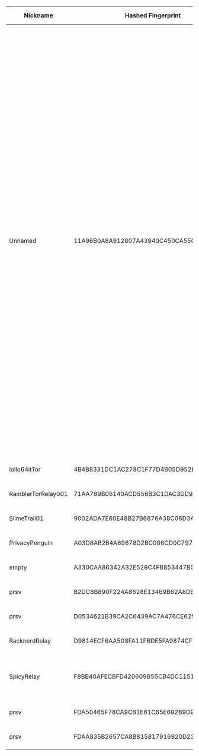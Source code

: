 | Nickname |  Hashed Fingerprint	| Or Addresses | Contact | Running | Flags | Last Seen | First Seen | Last Restarted | Advertised Bandwidth | Platform | Version | Version Status | Recommended Version | Verified hostnames | Exit policy |
|---|---|---|---|---|---|---|---|---|---|---|---|---|---|---|---|
|Unnamed | 11A96B0A8A912807A43940C450CA550E4CB92F51 | ["23.137.253.113:9001"] | cedabcbc08fbadd18668af818111c31bc6af8f91 slugnet Operator <operator@slugnet.org> | true | Exit, Running, Valid | 2025-08-30 15:00:00 | 2025-08-30 06:00:00 | 2025-08-30 07:36:44 | 0 | Tor 0.4.8.17 on Linux | 0.4.8.17 | recommended | true | N/A | ["reject 0.0.0.0/8:*","reject 169.254.0.0/16:*","reject 127.0.0.0/8:*","reject 192.168.0.0/16:*","reject 10.0.0.0/8:*","reject 172.16.0.0/12:*","reject 23.137.253.113:*","accept *:20-21","accept *:43","accept *:53","accept *:80-81","accept *:443","accept *:5222-5223","accept *:6660-7000","accept *:8008","accept *:2222","accept *:10000","accept *:8443","accept *:2082-2083","accept *:4083-4085","accept *:12320","accept *:9000","accept *:8888","accept *:8090","accept *:8083","accept *:8448","accept *:8082","accept *:8332-8333","accept *:50001-50002","accept *:18080-18081","accept *:9332-9333","accept *:9998-9999","accept *:22555-22556","accept *:8232-8233","accept *:30303","accept *:51235","accept *:3000","accept *:27146","accept *:8000","accept *:4200","accept *:9100-9102","accept *:4444","accept *:28380-28381","accept *:2323","accept *:3478-3497","accept *:5228-5230","accept *:4244","accept *:5280-5281","accept *:1080","accept *:7890","accept *:6400-6401","accept *:5938","accept *:8080","accept *:8444","accept *:3128","accept *:9050-9051","accept *:5353","accept *:5000","accept *:9001","reject *:*"]|
|lollo64itTor | 4B4B8331DC1AC278C1F77D4B05D952B73103D6E2 | ["2.34.171.189:19001"] | lorenzo.camprini@gmail.com | true | Running, Valid | 2025-08-30 15:00:00 | 2025-08-30 14:00:00 | 2025-08-30 13:01:32 | 0 | Tor 0.4.8.16 on Linux | 0.4.8.16 | recommended | true | ["net-2-34-171-189.cust.vodafonedsl.it"] | ["reject *:*"]|
|RamblerTorRelay001 | 71AA789B06140ACD556B3C1DAC3DD9AF249FBB11 | ["194.223.22.57:9001"] | your@email.com | true | Running, V2Dir, Valid | 2025-08-30 15:00:00 | 2025-08-30 04:00:00 | 2025-08-30 05:24:32 | 0 | Tor 0.4.8.10 on Linux | 0.4.8.10 | recommended | true | ["194-223-22-57.tpgi.com.au"] | ["reject *:*"]|
|SlimeTrail01 | 9002ADA7E60E48B27B6876A38C06D3AD793BC9B6 | ["64.255.46.18:9001"] | cedabcbc08fbadd18668af818111c31bc6af8f91 slugnet Operator <operator@slugnet.org> | true | Running, Valid | 2025-08-30 15:00:00 | 2025-08-30 04:00:00 | 2025-08-30 11:52:46 | 0 | Tor 0.4.8.17 on Linux | 0.4.8.17 | recommended | true | ["vs7442.amerinoc.com"] | ["reject *:*"]|
|PrivacyPenguin | A03D8AB2B4A69678D2BC086CD0C797CB7DDF1599 | ["93.93.113.198:8443"] | torrone@riseup.net | true | Running, V2Dir, Valid | 2025-08-30 15:00:00 | 2025-08-30 09:00:00 | 2025-08-30 08:28:53 | 0 | Tor 0.4.8.17 on Linux | 0.4.8.17 | recommended | true | ["ip93-93-113-198.pbiaas.com"] | ["reject *:*"]|
|empty | A330CAA86342A32E529C4FB853447B049BD68E31 | ["188.155.244.42:9001"] | empty | true | Running, Valid | 2025-08-30 15:00:00 | 2025-08-30 00:00:00 | 2025-08-29 21:46:03 | 0 | Tor 0.4.8.16 on Linux | 0.4.8.16 | recommended | true | ["xdsl-188-155-244-42.adslplus.ch"] | ["reject *:*"]|
|prsv | B2DC8B890F224A8628E13469B62A8DED99E6CED4 | ["185.177.238.26:9100"] | email:admin[]prsv.ch url:https://prsv.ch/ proof:uri-rsa ciissversion:2 | true | Running, V2Dir, Valid | 2025-08-30 15:00:00 | 2025-08-30 04:00:00 | 2025-08-30 03:15:30 | 0 | Tor 0.4.8.17 on Linux | 0.4.8.17 | recommended | true | N/A | ["reject *:*"]|
|prsv | D0534621B39CA2C6439AC7A476CE625B2BA024E9 | ["185.177.238.26:9200"] | email:admin[]prsv.ch url:https://prsv.ch/ proof:uri-rsa ciissversion:2 | true | Running, V2Dir, Valid | 2025-08-30 15:00:00 | 2025-08-30 04:00:00 | 2025-08-30 03:15:32 | 0 | Tor 0.4.8.17 on Linux | 0.4.8.17 | recommended | true | N/A | ["reject *:*"]|
|RacknerdRelay | D9814ECF6AA508FA11FBDE5FA9874CF0C79E0D3F | ["96.8.120.57:9001"] | N/A | true | Running, V2Dir, Valid | 2025-08-30 15:00:00 | 2025-08-30 00:00:00 | 2025-08-29 22:52:55 | 0 | Tor 0.4.8.17 on Linux | 0.4.8.17 | recommended | true | N/A | ["reject *:*"]|
|SpicyRelay | F8BB40AFECBFD420609B55CB4DC1151E11A3D005 | ["180.150.94.119:9001"] | tor-operator@thespicyittechnician.com | true | Running, V2Dir, Valid | 2025-08-30 15:00:00 | 2025-08-30 13:00:00 | 2025-08-30 12:36:30 | 0 | Tor 0.4.8.17 on Windows 8 [or later] | 0.4.8.17 | recommended | true | ["180-150-94-119.b4965e.per.static.aussiebb.net"] | ["reject *:*"]|
|prsv | FDA50465F78CA9CB1E61C65E692B9D9B8094779A | ["185.177.238.26:9000"] | email:admin[]prsv.ch url:https://prsv.ch/ proof:uri-rsa ciissversion:2 | true | Running, V2Dir, Valid | 2025-08-30 15:00:00 | 2025-08-30 04:00:00 | 2025-08-30 03:16:15 | 0 | Tor 0.4.8.17 on Linux | 0.4.8.17 | recommended | true | N/A | ["reject *:*"]|
|prsv | FDAA835B2657CA8B815817916920D23BDDA18B52 | ["185.177.238.26:9300"] | email:admin[]prsv.ch url:https://prsv.ch/ proof:uri-rsa ciissversion:2 | true | Running, V2Dir, Valid | 2025-08-30 15:00:00 | 2025-08-30 04:00:00 | 2025-08-30 03:15:35 | 0 | Tor 0.4.8.17 on Linux | 0.4.8.17 | recommended | true | N/A | ["reject *:*"]|
